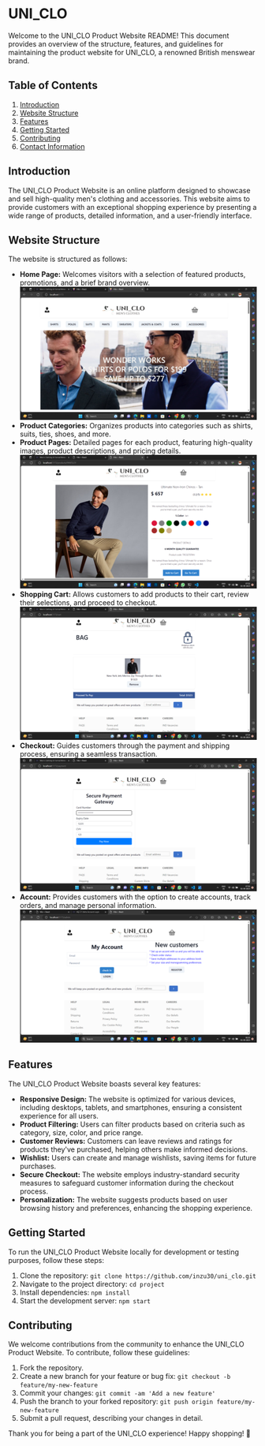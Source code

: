 # UNI_CLO

Welcome to the UNI_CLO Product Website README! This document provides an overview of the structure, features, and guidelines for maintaining the product website for UNI_CLO, a renowned British menswear brand.

## Table of Contents

1. [Introduction](#introduction)
2. [Website Structure](#website-structure)
3. [Features](#features)
4. [Getting Started](#getting-started)
5. [Contributing](#contributing)
6. [Contact Information](#contact-information)

## Introduction

The UNI_CLO Product Website is an online platform designed to showcase and sell high-quality men's clothing and accessories. This website aims to provide customers with an exceptional shopping experience by presenting a wide range of products, detailed information, and a user-friendly interface.

## Website Structure

The website is structured as follows:

- **Home Page:** Welcomes visitors with a selection of featured products, promotions, and a brief brand overview.
![Alt text](<Screenshot (2).png>)
- **Product Categories:** Organizes products into categories such as shirts, suits, ties, shoes, and more.
- **Product Pages:** Detailed pages for each product, featuring high-quality images, product descriptions, and pricing details.
![Alt text](<Screenshot (3).png>)
- **Shopping Cart:** Allows customers to add products to their cart, review their selections, and proceed to checkout.
![Alt text](<Screenshot (4).png>)
- **Checkout:** Guides customers through the payment and shipping process, ensuring a seamless transaction.
![Alt text](<Screenshot (5).png>)
- **Account:** Provides customers with the option to create accounts, track orders, and manage personal information.
![Alt text](<Screenshot (7).png>)


## Features

The UNI_CLO Product Website boasts several key features:

- **Responsive Design:** The website is optimized for various devices, including desktops, tablets, and smartphones, ensuring a consistent experience for all users.
- **Product Filtering:** Users can filter products based on criteria such as category, size, color, and price range.
- **Customer Reviews:** Customers can leave reviews and ratings for products they've purchased, helping others make informed decisions.
- **Wishlist:** Users can create and manage wishlists, saving items for future purchases.
- **Secure Checkout:** The website employs industry-standard security measures to safeguard customer information during the checkout process.
- **Personalization:** The website suggests products based on user browsing history and preferences, enhancing the shopping experience.

## Getting Started

To run the UNI_CLO Product Website locally for development or testing purposes, follow these steps:

1. Clone the repository: `git clone https://github.com/inzu30/uni_clo.git`
2. Navigate to the project directory: `cd project`
3. Install dependencies: `npm install`
4. Start the development server: `npm start`

## Contributing

We welcome contributions from the community to enhance the UNI_CLO Product Website. To contribute, follow these guidelines:

1. Fork the repository.
2. Create a new branch for your feature or bug fix: `git checkout -b feature/my-new-feature`
3. Commit your changes: `git commit -am 'Add a new feature'`
4. Push the branch to your forked repository: `git push origin feature/my-new-feature`
5. Submit a pull request, describing your changes in detail.

Thank you for being a part of the UNI_CLO experience! Happy shopping! 🎉